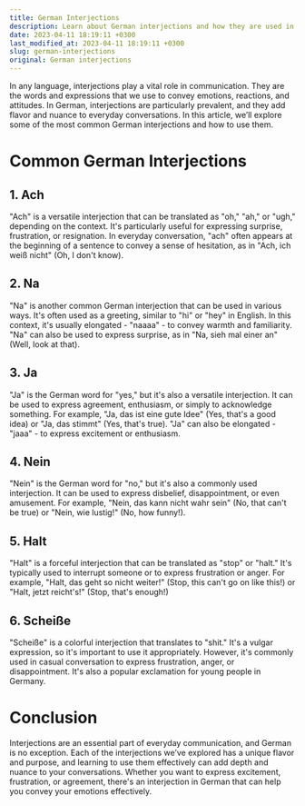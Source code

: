 ```yaml
---
title: German Interjections
description: Learn about German interjections and how they are used in everyday conversations.
date: 2023-04-11 18:19:11 +0300
last_modified_at: 2023-04-11 18:19:11 +0300
slug: german-interjections
original: German interjections
---
```

In any language, interjections play a vital role in communication. They are the words and expressions that we use to convey emotions, reactions, and attitudes. In German, interjections are particularly prevalent, and they add flavor and nuance to everyday conversations. In this article, we’ll explore some of the most common German interjections and how to use them.

# Common German Interjections

## 1. Ach

"Ach" is a versatile interjection that can be translated as "oh," "ah," or "ugh," depending on the context. It's particularly useful for expressing surprise, frustration, or resignation. In everyday conversation, "ach" often appears at the beginning of a sentence to convey a sense of hesitation, as in "Ach, ich weiß nicht" (Oh, I don't know).

## 2. Na

"Na" is another common German interjection that can be used in various ways. It's often used as a greeting, similar to "hi" or "hey" in English. In this context, it's usually elongated - "naaaa" - to convey warmth and familiarity. "Na" can also be used to express surprise, as in "Na, sieh mal einer an" (Well, look at that). 

## 3. Ja

"Ja" is the German word for "yes," but it's also a versatile interjection. It can be used to express agreement, enthusiasm, or simply to acknowledge something. For example, "Ja, das ist eine gute Idee" (Yes, that's a good idea) or "Ja, das stimmt" (Yes, that's true). "Ja" can also be elongated - "jaaa" - to express excitement or enthusiasm.

## 4. Nein

"Nein" is the German word for "no," but it's also a commonly used interjection. It can be used to express disbelief, disappointment, or even amusement. For example, "Nein, das kann nicht wahr sein" (No, that can't be true) or "Nein, wie lustig!" (No, how funny!).

## 5. Halt

"Halt" is a forceful interjection that can be translated as "stop" or "halt." It's typically used to interrupt someone or to express frustration or anger. For example, "Halt, das geht so nicht weiter!" (Stop, this can't go on like this!) or "Halt, jetzt reicht's!" (Stop, that's enough!)

## 6. Scheiße

"Scheiße" is a colorful interjection that translates to "shit." It's a vulgar expression, so it's important to use it appropriately. However, it's commonly used in casual conversation to express frustration, anger, or disappointment. It's also a popular exclamation for young people in Germany.

# Conclusion

Interjections are an essential part of everyday communication, and German is no exception. Each of the interjections we’ve explored has a unique flavor and purpose, and learning to use them effectively can add depth and nuance to your conversations. Whether you want to express excitement, frustration, or agreement, there's an interjection in German that can help you convey your emotions effectively.